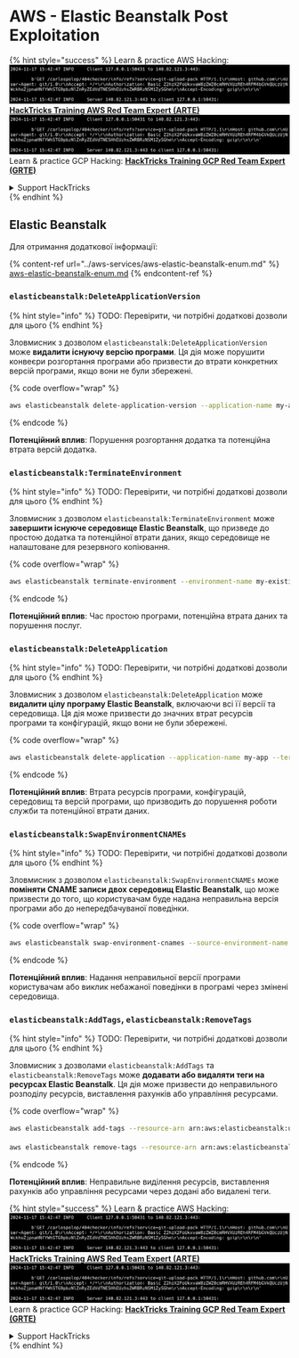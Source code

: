 # AWS - Elastic Beanstalk Post Exploitation

{% hint style="success" %}
Learn & practice AWS Hacking:<img src="../../../.gitbook/assets/image (1).png" alt="" data-size="line">[**HackTricks Training AWS Red Team Expert (ARTE)**](https://training.hacktricks.xyz/courses/arte)<img src="../../../.gitbook/assets/image (1).png" alt="" data-size="line">\
Learn & practice GCP Hacking: <img src="../../../.gitbook/assets/image (2).png" alt="" data-size="line">[**HackTricks Training GCP Red Team Expert (GRTE)**<img src="../../../.gitbook/assets/image (2).png" alt="" data-size="line">](https://training.hacktricks.xyz/courses/grte)

<details>

<summary>Support HackTricks</summary>

* Check the [**subscription plans**](https://github.com/sponsors/carlospolop)!
* **Join the** 💬 [**Discord group**](https://discord.gg/hRep4RUj7f) or the [**telegram group**](https://t.me/peass) or **follow** us on **Twitter** 🐦 [**@hacktricks\_live**](https://twitter.com/hacktricks\_live)**.**
* **Share hacking tricks by submitting PRs to the** [**HackTricks**](https://github.com/carlospolop/hacktricks) and [**HackTricks Cloud**](https://github.com/carlospolop/hacktricks-cloud) github repos.

</details>
{% endhint %}

## Elastic Beanstalk

Для отримання додаткової інформації:

{% content-ref url="../aws-services/aws-elastic-beanstalk-enum.md" %}
[aws-elastic-beanstalk-enum.md](../aws-services/aws-elastic-beanstalk-enum.md)
{% endcontent-ref %}

### `elasticbeanstalk:DeleteApplicationVersion`

{% hint style="info" %}
TODO: Перевірити, чи потрібні додаткові дозволи для цього
{% endhint %}

Зловмисник з дозволом `elasticbeanstalk:DeleteApplicationVersion` може **видалити існуючу версію програми**. Ця дія може порушити конвеєри розгортання програми або призвести до втрати конкретних версій програми, якщо вони не були збережені. 

{% code overflow="wrap" %}
```bash
aws elasticbeanstalk delete-application-version --application-name my-app --version-label my-version
```
{% endcode %}

**Потенційний вплив**: Порушення розгортання додатка та потенційна втрата версій додатка.

### `elasticbeanstalk:TerminateEnvironment`

{% hint style="info" %}
TODO: Перевірити, чи потрібні додаткові дозволи для цього
{% endhint %}

Зловмисник з дозволом `elasticbeanstalk:TerminateEnvironment` може **завершити існуюче середовище Elastic Beanstalk**, що призведе до простою додатка та потенційної втрати даних, якщо середовище не налаштоване для резервного копіювання.

{% code overflow="wrap" %}
```bash
aws elasticbeanstalk terminate-environment --environment-name my-existing-env
```
{% endcode %}

**Потенційний вплив**: Час простою програми, потенційна втрата даних та порушення послуг.

### `elasticbeanstalk:DeleteApplication`

{% hint style="info" %}
TODO: Перевірити, чи потрібні додаткові дозволи для цього
{% endhint %}

Зловмисник з дозволом `elasticbeanstalk:DeleteApplication` може **видалити цілу програму Elastic Beanstalk**, включаючи всі її версії та середовища. Ця дія може призвести до значних втрат ресурсів програми та конфігурацій, якщо вони не були збережені.

{% code overflow="wrap" %}
```bash
aws elasticbeanstalk delete-application --application-name my-app --terminate-env-by-force
```
{% endcode %}

**Потенційний вплив**: Втрата ресурсів програми, конфігурацій, середовищ та версій програми, що призводить до порушення роботи служби та потенційної втрати даних.

### `elasticbeanstalk:SwapEnvironmentCNAMEs`

{% hint style="info" %}
TODO: Перевірити, чи потрібні додаткові дозволи для цього
{% endhint %}

Зловмисник з дозволом `elasticbeanstalk:SwapEnvironmentCNAMEs` може **поміняти CNAME записи двох середовищ Elastic Beanstalk**, що може призвести до того, що користувачам буде надана неправильна версія програми або до непередбачуваної поведінки.

{% code overflow="wrap" %}
```bash
aws elasticbeanstalk swap-environment-cnames --source-environment-name my-env-1 --destination-environment-name my-env-2
```
{% endcode %}

**Потенційний вплив**: Надання неправильної версії програми користувачам або виклик небажаної поведінки в програмі через змінені середовища.

### `elasticbeanstalk:AddTags`, `elasticbeanstalk:RemoveTags`

{% hint style="info" %}
TODO: Перевірити, чи потрібні додаткові дозволи для цього
{% endhint %}

Зловмисник з дозволами `elasticbeanstalk:AddTags` та `elasticbeanstalk:RemoveTags` може **додавати або видаляти теги на ресурсах Elastic Beanstalk**. Ця дія може призвести до неправильного розподілу ресурсів, виставлення рахунків або управління ресурсами.

{% code overflow="wrap" %}
```bash
aws elasticbeanstalk add-tags --resource-arn arn:aws:elasticbeanstalk:us-west-2:123456789012:environment/my-app/my-env --tags Key=MaliciousTag,Value=1

aws elasticbeanstalk remove-tags --resource-arn arn:aws:elasticbeanstalk:us-west-2:123456789012:environment/my-app/my-env --tag-keys MaliciousTag
```
{% endcode %}

**Потенційний вплив**: Неправильне виділення ресурсів, виставлення рахунків або управління ресурсами через додані або видалені теги.

{% hint style="success" %}
Learn & practice AWS Hacking:<img src="../../../.gitbook/assets/image (1).png" alt="" data-size="line">[**HackTricks Training AWS Red Team Expert (ARTE)**](https://training.hacktricks.xyz/courses/arte)<img src="../../../.gitbook/assets/image (1).png" alt="" data-size="line">\
Learn & practice GCP Hacking: <img src="../../../.gitbook/assets/image (2).png" alt="" data-size="line">[**HackTricks Training GCP Red Team Expert (GRTE)**<img src="../../../.gitbook/assets/image (2).png" alt="" data-size="line">](https://training.hacktricks.xyz/courses/grte)

<details>

<summary>Support HackTricks</summary>

* Check the [**subscription plans**](https://github.com/sponsors/carlospolop)!
* **Join the** 💬 [**Discord group**](https://discord.gg/hRep4RUj7f) or the [**telegram group**](https://t.me/peass) or **follow** us on **Twitter** 🐦 [**@hacktricks\_live**](https://twitter.com/hacktricks\_live)**.**
* **Share hacking tricks by submitting PRs to the** [**HackTricks**](https://github.com/carlospolop/hacktricks) and [**HackTricks Cloud**](https://github.com/carlospolop/hacktricks-cloud) github repos.

</details>
{% endhint %}
